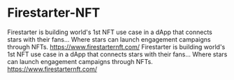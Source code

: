 # Firestarter-NFT
Firestarter is building world's 1st NFT use case in a dApp that connects stars with their fans... Where stars can launch engagement campaigns through NFTs.    https://www.firestarternft.com/
Firestarter is building world's 1st NFT use case in a dApp that connects stars with their fans... Where stars can launch engagement campaigns through NFTs. https://www.firestarternft.com/
